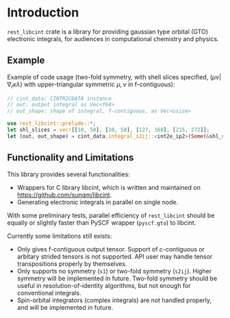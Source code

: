 # Introduction

`rest_libcint` crate is a library for providing gaussian type orbital (GTO) electronic integrals, for audiences in computational chemistry and physics.

## Example

Example of code usage (two-fold symmetry, with shell slices specified, $(\mu \nu | \nabla_r \kappa \lambda)$ with upper-triangular symmetric $\mu, \nu$ in f-contiguous):
```rust
// cint_data: CINTR2CDATA instance
// out: output integral as Vec<f64>
// out_shape: shape of integral, f-contiguous, as Vec<usize>

use rest_libcint::prelude::*;
let shl_slices = vec![[10, 50], [10, 50], [127, 168], [215, 272]];
let (out, out_shape) = cint_data.integral_s2ij::<int2e_ip2>(Some(&shl_slices));
```

## Functionality and Limitations

This library provides several functionalities:
- Wrappers for C library libcint, which is written and maintained on <https://github.com/sunqm/libcint>.
- Generating electronic integrals in parallel on single node.

With some preliminary tests, parallel efficiency of `rest_libcint` should be equally or slightly faster than PySCF wrapper (`pyscf.gto`) to libcint.

Currently some limitations still exists:
- Only gives f-contiguous output tensor. Support of c-contiguous or arbitary strided tensors is not supported.
  API user may handle tensor transpositions properly by themselves.
- Only supports no symmetry (`s1`) or two-fold symmetry (`s2ij`). Higher symmetry will be implemented in future.
  Two-fold symmetry should be useful in resolution-of-identity algorithms, but not enough for conventional integrals.
- Spin-orbital integrators (complex integrals) are not handled properly, and will be implemented in future.

